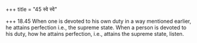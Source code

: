 +++
title = "45 स्वे स्वे"

+++
18.45 When one is devoted to his own duty in a way mentioned earlier, he attains perfection i.e., the supreme state. When a person is devoted to his duty, how he attains perfection, i.e., attains the supreme state,
listen.

